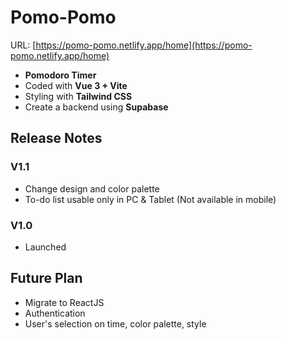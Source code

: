 # Pomo-Pomo
URL: [https://pomo-pomo.netlify.app/home](https://pomo-pomo.netlify.app/home)
- **Pomodoro Timer**
- Coded with **Vue 3 + Vite**
- Styling with **Tailwind CSS**
- Create a backend using **Supabase**


## Release Notes

### V1.1
- Change design and color palette
- To-do list usable only in PC & Tablet (Not available in mobile)
### V1.0
- Launched

## Future Plan
- Migrate to ReactJS
- Authentication
- User's selection on time, color palette, style
